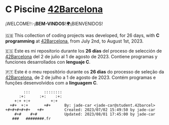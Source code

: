 # C Piscine [42Barcelona](https://www.42barcelona.com/es)

¡WELCOME!✨¡**BEM-VINDOS**!🌍¡BIENVENIDOS!

🇬🇧 This collection of coding projects was developed, for 26 days, with **C programming** at [42Barcelona](https://www.42barcelona.com/es), from July 2nd, to August 1st, 2023.

🇪🇸 Este es mi repositorio durante los **26 días** del proceso de selección de [42Barcelona](https://www.42barcelona.com/es) del 2 de julio al 1 de agosto de 2023. Contiene programas y funciones desarrollados con **lenguaje C**.

🇵🇹 Este é o meu repositório durante os **26 dias** do processo de seleção da [42Barcelona](https://www.42barcelona.com/es), de 2 de julho a 1 de agosto de 2023. Contém programas e funções desenvolvidos com a **linguagem C**.


            :::      ::::::::
	      :+:      :+:    :+:
  	    +:+ +:+         +:+
	  +#+  +:+       +#+      By: jade-car <jade-car@student.42barcel>
    +#+#+#+#+#+   +#+         Created: 2023/07/02 15:49:50 by jade-car
	    #+#    #+#            Updated: 2023/08/01 17:45:00 by jade-car
       ###   ########.fr
  
